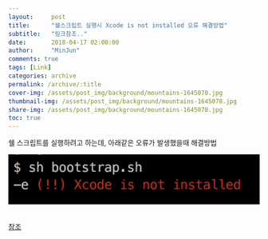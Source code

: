 ```yaml
---
layout:     post
title:      "쉘스크립트 실행시 Xcode is not installed 오류 해결방법"
subtitle:   "링크참조.."
date:       2018-04-17 02:00:00
author:     "MinJun"
comments: true 
tags: [Link]
categories: archive
permalink: /archive/:title
cover-img: /assets/post_img/background/mountains-1645078.jpg
thumbnail-img: /assets/post_img/background/mountains-1645078.jpg
share-img: /assets/post_img/background/mountains-1645078.jpg
toc: true
---
```


쉘 스크립트를 실행하려고 하는데, 아래같은 오류가 발생했을때 해결방법

<center><img src="/assets/post_img/posts/Shell.png" width="700"></center> <br> 

[참조](http://overengineer.net/fixing-nativescript-s-xcode-is-not-installed-or-is-not-configured-properly-on-macos)